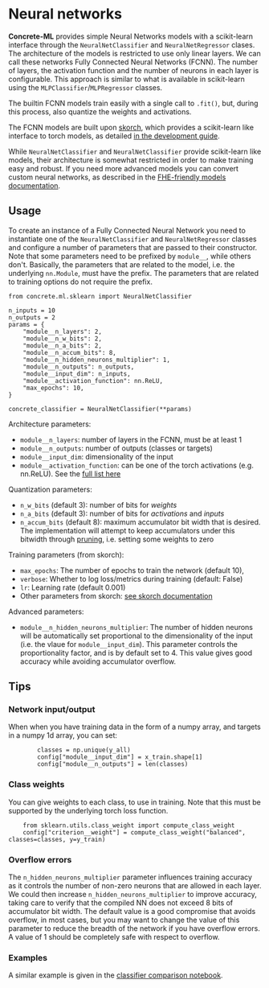 # Neural networks

**Concrete-ML** provides simple Neural Networks models with a scikit-learn interface through the
`NeuralNetClassifier` and `NeuralNetRegressor` clases.  The architecture
of the models is restricted to use only linear layers. We can call these networks Fully Connected
Neural Networks (FCNN). The number of layers, the activation function
and the number of neurons in each layer is configurable. This approach is similar to what
is available in scikit-learn using the `MLPClassifier`/`MLPRegressor` classes.

The builtin FCNN models train easily with a single call to `.fit()`, but, during this process,
also quantize the weights and activations.

The FCNN models are built upon [skorch](https://skorch.readthedocs.io/en/stable/index.html), which provides a scikit-learn like interface to torch models, as detailed
[in the development guide](skorch_usage.md).

While `NeuralNetClassifier` and `NeuralNetClassifier` provide scikit-learn like models,
their architecture is somewhat restricted in order to make training easy and robust. If you
need more advanced models you can convert custom neural networks, as described in the [FHE-friendly models
documentation](fhe_friendly_models.md).

## Usage

To create an instance of a Fully Connected Neural Network you need to instantiate one of the
`NeuralNetClassifier` and `NeuralNetRegressor` classes and configure a number of
parameters that are passed to their constructor. Note that some parameters need to be prefixed by
`module__`, while others don't. Basically, the parameters that are related to the model, i.e.
the underlying `nn.Module`, must have the prefix. The parameters that are related to training options
do not require the prefix.

```
from concrete.ml.sklearn import NeuralNetClassifier

n_inputs = 10
n_outputs = 2
params = {
    "module__n_layers": 2,
    "module__n_w_bits": 2,
    "module__n_a_bits": 2,
    "module__n_accum_bits": 8,
    "module__n_hidden_neurons_multiplier": 1,
    "module__n_outputs": n_outputs,
    "module__input_dim": n_inputs,
    "module__activation_function": nn.ReLU,
    "max_epochs": 10,
}

concrete_classifier = NeuralNetClassifier(**params)
```

Architecture parameters:

- `module__n_layers`: number of layers in the FCNN, must be at least 1
- `module__n_outputs`: number of outputs (classes or targets)
- `module__input_dim`: dimensionality of the input
- `module__activation_function`: can be one of the torch activations (e.g. nn.ReLU). See the
  [full list here](torch_support.md)

Quantization parameters:

- `n_w_bits` (default 3): number of bits for _weights_
- `n_a_bits` (default 3): number of bits for _activations_ and _inputs_
- `n_accum_bits` (default 8): maximum accumulator bit width that is desired. The implementation
  will attempt to keep accumulators under this bitwidth through [pruning](pruning.md), i.e. setting some weights to
  zero

Training parameters (from skorch):

- `max_epochs`: The number of epochs to train the network (default 10),
- `verbose`: Whether to log loss/metrics during training (default: False)
- `lr`: Learning rate (default 0.001)
- Other parameters from skorch: [see skorch documentation](https://skorch.readthedocs.io/en/stable/classifier.html)

Advanced parameters:

- `module__n_hidden_neurons_multiplier`: The number of hidden neurons will be automatically set
  proportional to the dimensionality of the input (i.e. the vlaue for `module__input_dim`). This parameter
  controls the proportionality factor, and is by default set to 4. This value gives good accuracy
  while avoiding accumulator overflow.

## Tips

### Network input/output

When when you have training data in the form of a numpy array, and targets in a numpy 1d array, you
can set:

```
        classes = np.unique(y_all)
        config["module__input_dim"] = x_train.shape[1]
        config["module__n_outputs"] = len(classes)
```

### Class weights

You can give weights to each class, to use in training. Note that this must be supported
by the underlying torch loss function.

```
    from sklearn.utils.class_weight import compute_class_weight
    config["criterion__weight"] = compute_class_weight("balanced", classes=classes, y=y_train)
```

### Overflow errors

The `n_hidden_neurons_multiplier` parameter influences training accuracy as it controls the number
of non-zero neurons that are allowed in each layer. We could then increase `n_hidden_neurons_multiplier` to improve accuracy, taking care to verify that the compiled NN does not exceed 8 bits of accumulator bit width. The default value is a good compromise that avoids overflow, in most cases, but you may want to change the value of this parameter to reduce the breadth of the network if you have
overflow errors. A value of 1 should be completely safe with respect to overflow.

### Examples

A similar example is given in the [classifier comparison notebook](ml_examples.md).
